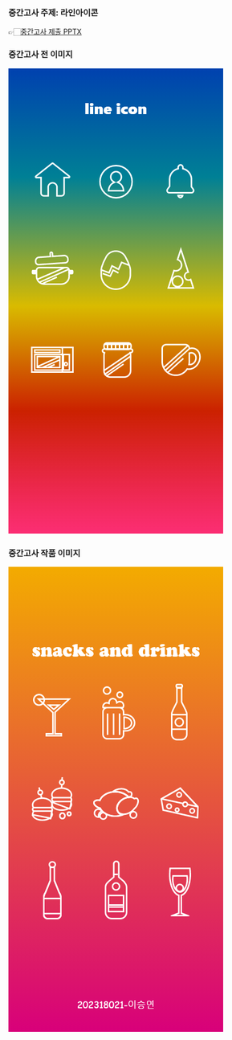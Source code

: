 ### 중간고사 주제: 라인아이콘 
👉🏻[중간고사 제출 PPTX](https://docs.google.com/presentation/d/1NQ_IrXmytYB4M-Q4RYBeqE-tYWBfGgXC/edit?usp=drivesdk&ouid=113462809041377381344&rtpof=true&sd=true)  
  
### 중간고사 전 이미지 
![중간연습](/image/a.png)  
  
### 중간고사 작품 이미지 
![중간고사](/image/lineicon.png)  
